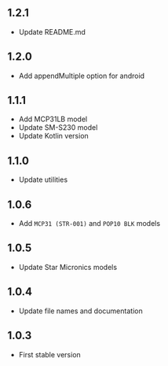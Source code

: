 ## 1.2.1
- Update README.md

## 1.2.0
- Add appendMultiple option for android

## 1.1.1

- Add MCP31LB model
- Update SM-S230 model
- Update Kotlin version

## 1.1.0

- Update utilities

## 1.0.6

- Add `MCP31 (STR-001)` and `POP10 BLK` models

## 1.0.5

- Update Star Micronics models

## 1.0.4

- Update file names and documentation

## 1.0.3

- First stable version
